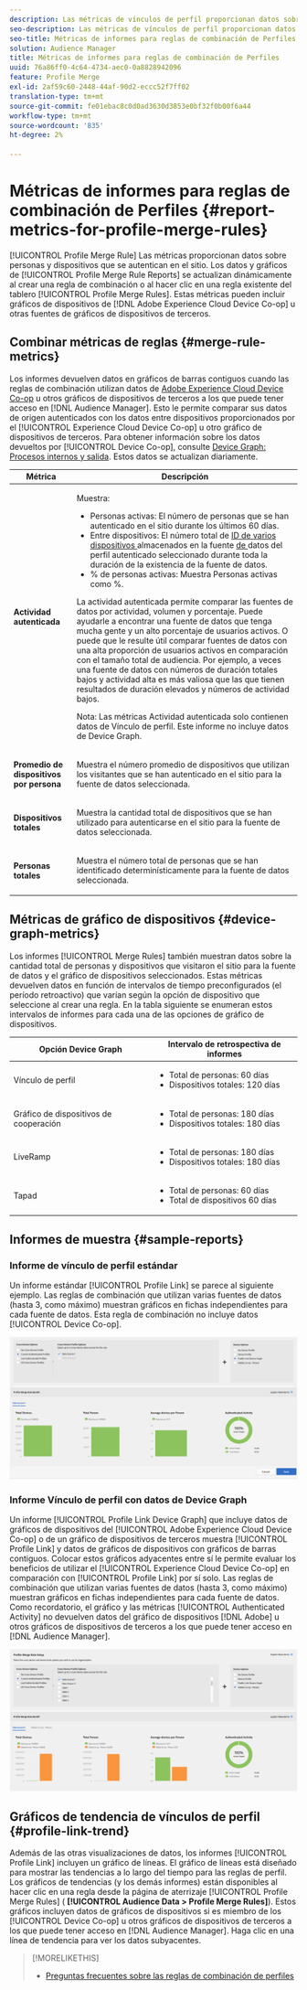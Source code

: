 ```yaml
---
description: Las métricas de vínculos de perfil proporcionan datos sobre personas y dispositivos que se autentican en el sitio. Los datos y los gráficos del vínculo de perfil se actualizan de forma dinámica a medida que se crean reglas de combinación o cuando se hace clic en una regla existente del panel Reglas de combinación de perfiles . Estas métricas pueden incluir gráficos de dispositivos de Adobe Experience Cloud Device Co-op u otras fuentes de gráficos de dispositivos de terceros.
seo-description: Las métricas de vínculos de perfil proporcionan datos sobre personas y dispositivos que se autentican en el sitio. Los datos y los gráficos del vínculo de perfil se actualizan de forma dinámica a medida que se crean reglas de combinación o cuando se hace clic en una regla existente del panel Reglas de combinación de perfiles . Estas métricas pueden incluir gráficos de dispositivos de Adobe Experience Cloud Device Co-op u otras fuentes de gráficos de dispositivos de terceros.
seo-title: Métricas de informes para reglas de combinación de Perfiles
solution: Audience Manager
title: Métricas de informes para reglas de combinación de Perfiles
uuid: 76a86ff0-4c64-4734-aec0-0a8828942096
feature: Profile Merge
exl-id: 2af59c60-2448-44af-90d2-eccc52f7ff02
translation-type: tm+mt
source-git-commit: fe01ebac8c0d0ad3630d3853e0bf32f0b00f6a44
workflow-type: tm+mt
source-wordcount: '835'
ht-degree: 2%

---
```


# Métricas de informes para reglas de combinación de Perfiles {#report-metrics-for-profile-merge-rules}

[!UICONTROL Profile Merge Rule] Las métricas proporcionan datos sobre personas y dispositivos que se autentican en el sitio. Los datos y gráficos de [!UICONTROL Profile Merge Rule Reports] se actualizan dinámicamente al crear una regla de combinación o al hacer clic en una regla existente del tablero [!UICONTROL Profile Merge Rules]. Estas métricas pueden incluir gráficos de dispositivos de [!DNL Adobe Experience Cloud Device Co-op] u otras fuentes de gráficos de dispositivos de terceros.

## Combinar métricas de reglas {#merge-rule-metrics}

Los informes devuelven datos en gráficos de barras contiguos cuando las reglas de combinación utilizan datos de [Adobe Experience Cloud Device Co-op](https://docs.adobe.com/content/help/en/device-co-op/using/about/overview.html) u otros gráficos de dispositivos de terceros a los que puede tener acceso en [!DNL Audience Manager]. Esto le permite comparar sus datos de origen autenticados con los datos entre dispositivos proporcionados por el [!UICONTROL Experience Cloud Device Co-op] u otro gráfico de dispositivos de terceros. Para obtener información sobre los datos devueltos por [!UICONTROL Device Co-op], consulte [Device Graph: Procesos internos y salida](https://docs.adobe.com/content/help/en/device-co-op/using/device-graph/device-graph-overview.html). Estos datos se actualizan diariamente.

<table id="table_A7FB2F9804F84AC8A6DD05C0E6EE7555"> 
 <thead> 
  <tr> 
   <th colname="col1" class="entry"> Métrica </th> 
   <th colname="col2" class="entry"> Descripción </th> 
  </tr> 
 </thead>
 <tbody> 
  <tr> 
   <td colname="col1"> <p> <b><span class="wintitle"> Actividad autenticada</span></b> </p> </td> 
   <td colname="col2"> <p>Muestra: </p> 
    <ul id="ul_7F7373919A4A49028EF4BF7B28D9F8E9"> 
     <li id="li_FE2F93C496D64ED8928B3E522C9585EA"> <span class="wintitle"> Personas</span> activas: El número de personas que se han autenticado en el sitio durante los últimos 60 días. </li> 
     <li id="li_60CFD26EE68B442683C0ED5FED1A79C8"> <span class="wintitle"> Entre dispositivos</span>: El número total de  <a href="merge-rules-start.md#create-data-source"> ID de varios dispositivos </a> almacenados en la fuente  <a href="https://docs.adobe.com/content/help/en/audience-manager/user-guide/features/data-sources/manage-datasources.html"> de </a> datos del  <a href="merge-rule-definitions.md">  </a> perfil autenticado seleccionado durante toda la duración de la existencia de la fuente de datos. </li> 
     <li id="li_F2F07B6A326C4A18B79A0CF2C47D9677"> <span class="wintitle"> % de personas</span> activas: Muestra  <span class="wintitle"> Personas </span> activas como %. </li> 
    </ul> <p> <span class="wintitle"> La </span> actividad autenticada permite comparar las fuentes de datos por actividad, volumen y porcentaje. Puede ayudarle a encontrar una fuente de datos que tenga mucha gente y un alto porcentaje de usuarios activos. O puede que le resulte útil comparar fuentes de datos con una alta proporción de usuarios activos en comparación con el tamaño total de audiencia. Por ejemplo, a veces una fuente de datos con números de duración totales bajos y actividad alta es más valiosa que las que tienen resultados de duración elevados y números de actividad bajos. </p> <p> <p>Nota: Las métricas <span class="wintitle"> Actividad autenticada</span> solo contienen datos de <span class="wintitle"> Vínculo de perfil</span>. Este informe no incluye datos de <span class="wintitle"> Device Graph</span>. </p> </p> </td> 
  </tr> 
  <tr> 
   <td colname="col1"> <p> <b><span class="wintitle"> Promedio de dispositivos por persona</span></b> </p> </td> 
   <td colname="col2"> <p> Muestra el número promedio de dispositivos que utilizan los visitantes que se han autenticado en el sitio para la fuente de datos seleccionada. </p> </td> 
  </tr> 
  <tr> 
   <td colname="col1"> <p> <b><span class="wintitle"> Dispositivos totales</span></b> </p> </td> 
   <td colname="col2"> <p>Muestra la cantidad total de dispositivos que se han utilizado para autenticarse en el sitio para la fuente de datos seleccionada. </p> </td> 
  </tr> 
  <tr> 
   <td colname="col1"> <p> <b><span class="wintitle"> Personas totales</span></b> </p> </td> 
   <td colname="col2"> <p>Muestra el número total de personas que se han identificado determinísticamente para la fuente de datos seleccionada. </p> </td> 
  </tr> 
 </tbody> 
</table>

## Métricas de gráfico de dispositivos {#device-graph-metrics}

Los informes [!UICONTROL Merge Rules] también muestran datos sobre la cantidad total de personas y dispositivos que visitaron el sitio para la fuente de datos y el gráfico de dispositivos seleccionados. Estas métricas devuelven datos en función de intervalos de tiempo preconfigurados (el período retroactivo) que varían según la opción de dispositivo que seleccione al crear una regla. En la tabla siguiente se enumeran estos intervalos de informes para cada una de las opciones de gráfico de dispositivos.

<table id="table_038983EBC71F4A55BBCA99212AC5DEE6"> 
 <thead> 
  <tr> 
   <th colname="col1" class="entry"> Opción Device Graph </th> 
   <th colname="col2" class="entry"> Intervalo de retrospectiva de informes </th> 
  </tr>
 </thead>
 <tbody> 
  <tr> 
   <td colname="col1"> <p><span class="wintitle"> Vínculo de perfil</span> </p> </td> 
   <td colname="col2"> <p> 
     <ul id="ul_B2FF2341573840549FFB96579F537082"> 
      <li id="li_B37323C2F2434F41B407500AC5C15447">Total de personas: 60 días </li> 
      <li id="li_08D911224A60418BBB3CFB4E70CE73D4">Dispositivos totales: 120 días </li> 
     </ul> </p> </td> 
  </tr> 
  <tr> 
   <td colname="col1"> <p><span class="wintitle"> Gráfico de dispositivos de cooperación</span> </p> </td> 
   <td colname="col2"> <p> 
     <ul id="ul_64AD1DD89DF64703B70B973A463BA020"> 
      <li id="li_D7D3A3871F434CBFA71BE8929EB41648">Total de personas: 180 días </li> 
      <li id="li_125D387986B2463EB310203CE5857EDA">Dispositivos totales: 180 días </li> 
     </ul> </p> </td> 
  </tr> 
  <tr> 
   <td colname="col1"> <p><span class="wintitle"> LiveRamp</span> </p> </td> 
   <td colname="col2"> <p> 
     <ul id="ul_2772F3AD7E1440789B635794ECDE8DFB"> 
      <li id="li_1432363829D64615B1D349A3722D6268">Total de personas: 180 días </li> 
      <li id="li_D5C0E3CE92524B54BBD36C73A326292B">Dispositivos totales: 180 días </li> 
     </ul> </p> </td> 
  </tr> 
  <tr> 
   <td colname="col1"> <p><span class="wintitle"> Tapad</span> </p> </td> 
   <td colname="col2"> <p> 
     <ul id="ul_274529DB58E6442E95C6AD89BECB1362"> 
      <li id="li_67102211A72A4E47AACFE5E369793C17">Total de personas: 60 días </li> 
      <li id="li_3E8F3DA6A7B5487895A626674DA363A5">Total de dispositivos 60 días </li> 
     </ul> </p> </td> 
  </tr> 
 </tbody> 
</table>

## Informes de muestra {#sample-reports}

### Informe de vínculo de perfil estándar

Un informe estándar [!UICONTROL Profile Link] se parece al siguiente ejemplo. Las reglas de combinación que utilizan varias fuentes de datos (hasta 3, como máximo) muestran gráficos en fichas independientes para cada fuente de datos. Esta regla de combinación no incluye datos [!UICONTROL Device Co-op].

![](assets/profile-link-metrics.png)

### Informe Vínculo de perfil con datos de Device Graph

Un informe [!UICONTROL Profile Link Device Graph] que incluye datos de gráficos de dispositivos del [!UICONTROL Adobe Experience Cloud Device Co-op] o de un gráfico de dispositivos de terceros muestra [!UICONTROL Profile Link] y datos de gráficos de dispositivos con gráficos de barras contiguos. Colocar estos gráficos adyacentes entre sí le permite evaluar los beneficios de utilizar el [!UICONTROL Experience Cloud Device Co-op] en comparación con [!UICONTROL Profile Link] por sí solo. Las reglas de combinación que utilizan varias fuentes de datos (hasta 3, como máximo) muestran gráficos en fichas independientes para cada fuente de datos. Como recordatorio, el gráfico y las métricas [!UICONTROL Authenticated Activity] no devuelven datos del gráfico de dispositivos [!DNL Adobe] u otros gráficos de dispositivos de terceros a los que puede tener acceso en [!DNL Audience Manager].

![](assets/profile-link-graph.png)

## Gráficos de tendencia de vínculos de perfil {#profile-link-trend}

Además de las otras visualizaciones de datos, los informes [!UICONTROL Profile Link] incluyen un gráfico de líneas. El gráfico de líneas está diseñado para mostrar las tendencias a lo largo del tiempo para las reglas de perfil. Los gráficos de tendencias (y los demás informes) están disponibles al hacer clic en una regla desde la página de aterrizaje [!UICONTROL Profile Merge Rules] ( **[!UICONTROL Audience Data > Profile Merge Rules]**). Estos gráficos incluyen datos de gráficos de dispositivos si es miembro de los [!UICONTROL Device Co-op] u otros gráficos de dispositivos de terceros a los que puede tener acceso en [!DNL Audience Manager]. Haga clic en una línea de tendencia para ver los datos subyacentes.

>[!MORELIKETHIS]
>
>* [Preguntas frecuentes sobre las reglas de combinación de perfiles](../../faq/faq-profile-merge.md)

